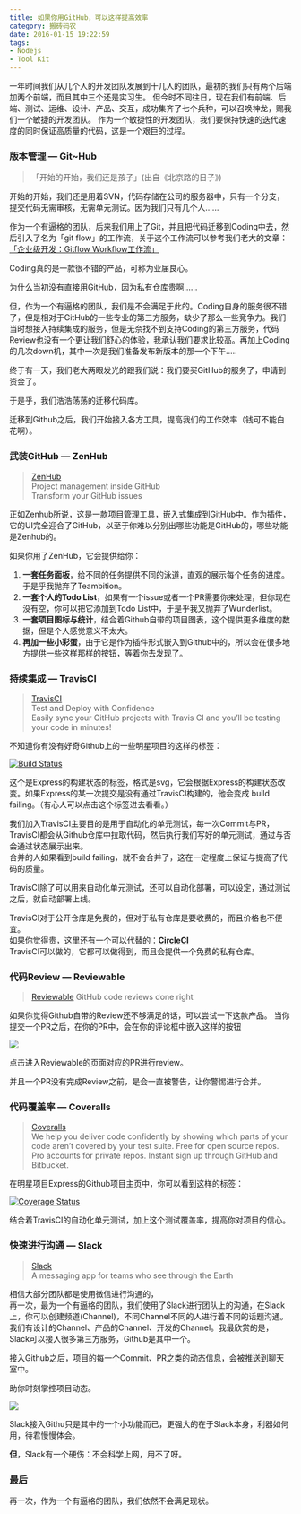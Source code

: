 ```yaml
---
title: 如果你用GitHub，可以这样提高效率
category: 搬砖码农
date: 2016-01-15 19:22:59
tags:
- Nodejs
- Tool Kit
---
```



一年时间我们从几个人的开发团队发展到十几人的团队，最初的我们只有两个后端加两个前端，而且其中三个还是实习生。
但今时不同往日，现在我们有前端、后端、测试、运维、设计、产品、交互，成功集齐了七个兵种，可以召唤神龙，赐我们一个敏捷的开发团队。
作为一个敏捷性的开发团队，我们要保持快速的迭代速度的同时保证高质量的代码，这是一个艰巨的过程。

### 版本管理 — Git~Hub
>「开始的开始，我们还是孩子」(出自《北京路的日子》)

开始的开始，我们还是用着SVN，代码存储在公司的服务器中，只有一个分支，提交代码无需审核，无需单元测试。因为我们只有几个人......

作为一个有逼格的团队，后来我们用上了Git，并且把代码迁移到Coding中去，然后引入了名为「git flow」的工作流，关于这个工作流可以参考我们老大的文章：[「企业级开发：Gitflow Workflow工作流」](http://www.jianshu.com/p/104fa8b15d1e)

Coding真的是一款很不错的产品，可称为业届良心。

为什么当初没有直接用GitHub，因为私有仓库贵啊......

但，作为一个有逼格的团队，我们是不会满足于此的。Coding自身的服务很不错了，但是相对于GitHub的一些专业的第三方服务，缺少了那么一些竞争力。我们当时想接入持续集成的服务，但是无奈找不到支持Coding的第三方服务，代码Review也没有一个更让我们舒心的体验，我承认我们要求比较高。再加上Coding的几次down机，其中一次是我们准备发布新版本的那一个下午.....

终于有一天，我们老大两眼发光的跟我们说：我们要买GitHub的服务了，申请到资金了。

于是乎，我们浩浩荡荡的迁移代码库。

迁移到Github之后，我们开始接入各方工具，提高我们的工作效率（钱可不能白花啊）。

### 武装GitHub — ZenHub
> [ZenHub](https://www.zenhub.io/)     
> Project management inside GitHub    
> Transform your GitHub issues

正如Zenhub所说，这是一款项目管理工具，嵌入式集成到GitHub中。作为插件，它的UI完全迎合了GitHub，以至于你难以分别出哪些功能是GitHub的，哪些功能是Zenhub的。

如果你用了ZenHub，它会提供给你：

1. **一套任务面板**，给不同的任务提供不同的泳道，直观的展示每个任务的进度。于是乎我抛弃了Teambition。
2. **一套个人的Todo List**，如果有一个issue或者一个PR需要你来处理，但你现在没有空，你可以把它添加到Todo List中，于是乎我又抛弃了Wunderlist。
3. **一套项目图标与统计**，结合着Github自带的项目图表，这个提供更多维度的数据，但是个人感觉意义不太大。
4. **再加一些小彩蛋**，由于它是作为插件形式嵌入到Github中的，所以会在很多地方提供一些这样那样的按钮，等着你去发现了。

### 持续集成 — TravisCI 
> [TravisCI](https://travis-ci.org/)    
> Test and Deploy with Confidence    
> Easily sync your GitHub projects with Travis CI and you’ll be testing your code in minutes!

不知道你有没有好奇Github上的一些明星项目的这样的标签：

[![Build Status](https://travis-ci.org/expressjs/express.svg?branch=master)](https://travis-ci.org/expressjs/express)

这个是Express的构建状态的标签，格式是svg，它会根据Express的构建状态改变。如果Express的某一次提交是没有通过TravisCI构建的，他会变成 build failing。（有心人可以点击这个标签进去看看。）

我们加入TravisCI主要目的是用于自动化的单元测试，每一次Commit与PR，TravisCI都会从Github仓库中拉取代码，然后执行我们写好的单元测试，通过与否会通过状态展示出来。    
合并的人如果看到build failing，就不会合并了，这在一定程度上保证与提高了代码的质量。

TravisCI除了可以用来自动化单元测试，还可以自动化部署，可以设定，通过测试之后，就自动部署上线。

TravisCI对于公开仓库是免费的，但对于私有仓库是要收费的，而且价格也不便宜。    
如果你觉得贵，这里还有一个可以代替的：**[CircleCI](https://circleci.com/)**    
TravisCI可以做的，它都可以做得到，而且会提供一个免费的私有仓库。    

### 代码Review — Reviewable
> [Reviewable](https://reviewable.io/)
> GitHub code reviews done right

如果你觉得Github自带的Review还不够满足的话，可以尝试一下这款产品。
当你提交一个PR之后，在你的PR中，会在你的评论框中嵌入这样的按钮

![](//dn-cnode.qbox.me/FrDLVgDD6alCXnHAfk4XNHJCCnS_)

点击进入Reviewable的页面对应的PR进行review。

并且一个PR没有完成Review之前，是会一直被警告，让你警惕进行合并。

### 代码覆盖率 — Coveralls
> [Coveralls](http://coveralls.io/)    
> We help you deliver code confidently by showing which parts of your code aren’t covered by your test suite. Free for open source repos. Pro accounts for private repos. Instant sign up through GitHub and Bitbucket.

在明星项目Express的Github项目主页中，你可以看到这样的标签：

[![Coverage Status](https://coveralls.io/repos/strongloop/express/badge.svg?branch=master&service=github)](https://coveralls.io/github/strongloop/express?branch=master)

结合着TravisCI的自动化单元测试，加上这个测试覆盖率，提高你对项目的信心。


### 快速进行沟通 — Slack
> [Slack](https://slack.com/)    
> A messaging app for teams who see through the Earth

相信大部分团队都是使用微信进行沟通的，    
再一次，最为一个有逼格的团队，我们使用了Slack进行团队上的沟通，在Slack上，你可以创建频道(Channel)，不同Channel不同的人进行着不同的话题沟通。我们有设计的Channel、产品的Channel、开发的Channel。我最欣赏的是，Slack可以接入很多第三方服务，Github是其中一个。

接入Github之后，项目的每一个Commit、PR之类的动态信息，会被推送到聊天室中。

助你时刻掌控项目动态。

![](//dn-cnode.qbox.me/FjrMtthZ9pX08AWOKbIPlogDKBcK)

Slack接入Githu只是其中的一个小功能而已，更强大的在于Slack本身，利器如何用，待君慢慢体会。  
  
**但**，Slack有一个硬伤：不会科学上网，用不了呀。


### 最后

再一次，作为一个有逼格的团队，我们依然不会满足现状。


